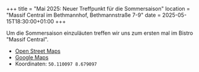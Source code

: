 +++
title = "Mai 2025: Neuer Treffpunkt für die Sommersaison"
location = "Massif Central im Bethmannhof, Bethmannstraße 7-9"
date = 2025-05-15T18:30:00+01:00
+++

Um die Sommersaison einzuläuten treffen wir uns zum ersten mal im Bistro "Massif Central".

- [Open Street Maps](https://www.openstreetmap.org/node/11570251968#map=19/50.110095/8.679097)
- [Google Maps](https://maps.app.goo.gl/c6BFxpfwTDuYsbzY6)
- Koordinaten: `50.110097 8.679097`

